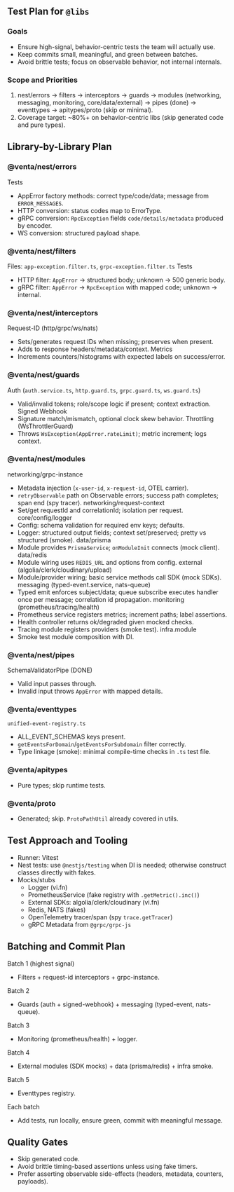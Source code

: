 ## Test Plan for `@libs`

### Goals

- Ensure high-signal, behavior-centric tests the team will actually use.
- Keep commits small, meaningful, and green between batches.
- Avoid brittle tests; focus on observable behavior, not internal internals.

### Scope and Priorities

1. nest/errors → filters → interceptors → guards → modules (networking, messaging, monitoring, core/data/external) → pipes (done) → eventtypes → apitypes/proto (skip or minimal).
2. Coverage target: ~80%+ on behavior-centric libs (skip generated code and pure types).

## Library-by-Library Plan

### @venta/nest/errors

Tests

- AppError factory methods: correct type/code/data; message from `ERROR_MESSAGES`.
- HTTP conversion: status codes map to ErrorType.
- gRPC conversion: `RpcException` fields `code/details/metadata` produced by encoder.
- WS conversion: structured payload shape.

### @venta/nest/filters

Files: `app-exception.filter.ts`, `grpc-exception.filter.ts`
Tests

- HTTP filter: `AppError` → structured body; unknown → 500 generic body.
- gRPC filter: `AppError` → `RpcException` with mapped code; unknown → internal.

### @venta/nest/interceptors

Request-ID (http/grpc/ws/nats)

- Sets/generates request IDs when missing; preserves when present.
- Adds to response headers/metadata/context.
  Metrics
- Increments counters/histograms with expected labels on success/error.

### @venta/nest/guards

Auth (`auth.service.ts`, `http.guard.ts`, `grpc.guard.ts`, `ws.guard.ts`)

- Valid/invalid tokens; role/scope logic if present; context extraction.
  Signed Webhook
- Signature match/mismatch, optional clock skew behavior.
  Throttling (WsThrottlerGuard)
- Throws `WsException(AppError.rateLimit)`; metric increment; logs context.

### @venta/nest/modules

networking/grpc-instance

- Metadata injection (`x-user-id`, `x-request-id`, OTEL carrier).
- `retryObservable` path on Observable errors; success path completes; span end (spy tracer).
  networking/request-context
- Set/get requestId and correlationId; isolation per request.
  core/config/logger
- Config: schema validation for required env keys; defaults.
- Logger: structured output fields; context set/preserved; pretty vs structured (smoke).
  data/prisma
- Module provides `PrismaService`; `onModuleInit` connects (mock client).
  data/redis
- Module wiring uses `REDIS_URL` and options from config.
  external (algolia/clerk/cloudinary/upload)
- Module/provider wiring; basic service methods call SDK (mock SDKs).
  messaging (typed-event.service, nats-queue)
- Typed emit enforces subject/data; queue subscribe executes handler once per message; correlation id propagation.
  monitoring (prometheus/tracing/health)
- Prometheus service registers metrics; increment paths; label assertions.
- Health controller returns ok/degraded given mocked checks.
- Tracing module registers providers (smoke test).
  infra.module
- Smoke test module composition with DI.

### @venta/nest/pipes

SchemaValidatorPipe (DONE)

- Valid input passes through.
- Invalid input throws `AppError` with mapped details.

### @venta/eventtypes

`unified-event-registry.ts`

- ALL_EVENT_SCHEMAS keys present.
- `getEventsForDomain`/`getEventsForSubdomain` filter correctly.
- Type linkage (smoke): minimal compile-time checks in `.ts` test file.

### @venta/apitypes

- Pure types; skip runtime tests.

### @venta/proto

- Generated; skip. `ProtoPathUtil` already covered in utils.

## Test Approach and Tooling

- Runner: Vitest
- Nest tests: use `@nestjs/testing` when DI is needed; otherwise construct classes directly with fakes.
- Mocks/stubs
  - Logger (vi.fn)
  - PrometheusService (fake registry with `.getMetric().inc()`)
  - External SDKs: algolia/clerk/cloudinary (vi.fn)
  - Redis, NATS (fakes)
  - OpenTelemetry tracer/span (spy `trace.getTracer`)
  - gRPC Metadata from `@grpc/grpc-js`

## Batching and Commit Plan

Batch 1 (highest signal)

- Filters + request-id interceptors + grpc-instance.

Batch 2

- Guards (auth + signed-webhook) + messaging (typed-event, nats-queue).

Batch 3

- Monitoring (prometheus/health) + logger.

Batch 4

- External modules (SDK mocks) + data (prisma/redis) + infra smoke.

Batch 5

- Eventtypes registry.

Each batch

- Add tests, run locally, ensure green, commit with meaningful message.

## Quality Gates

- Skip generated code.
- Avoid brittle timing-based assertions unless using fake timers.
- Prefer asserting observable side-effects (headers, metadata, counters, payloads).
